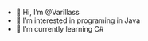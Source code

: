 - 👋 Hi, I’m @Varillass
- 👀 I’m interested in programing in Java
- 🌱 I’m currently learning C# 


<!---
Varillass/Varillass is a ✨ special ✨ repository because its `README.md` (this file) appears on your GitHub profile.
You can click the Preview link to take a look at your changes.
--->
